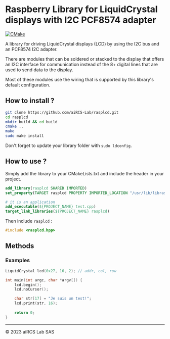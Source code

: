 # Raspberry Library for LiquidCrystal displays with I2C PCF8574 adapter

[![CMake](https://github.com/aiRCS-Lab/rasplcd/actions/workflows/cmake.yml/badge.svg)](https://github.com/aiRCS-Lab/rasplcd/actions/workflows/cmake.yml)

A library for driving LiquidCrystal displays (LCD) by using the I2C bus and an PCF8574 I2C adapter.

There are modules that can be soldered or stacked to the display that offers an I2C interface for communication instead of the 8+ digital lines that are used to send data to the display.

Most of these modules use the wiring that is supported by this library's default configuration. 

## How to install ?

```bash
git clone https://github.com/aiRCS-Lab/rasplcd.git
cd rasplcd
mkdir build && cd build
cmake ..
make
sudo make install
```

Don't forget to update your library folder with `sudo ldconfig`.

## How to use ?

Simply add the library to your CMakeLists.txt and include the header in your project.

```cmake
add_library(rasplcd SHARED IMPORTED)
set_property(TARGET rasplcd PROPERTY IMPORTED_LOCATION "/usr/lib/librasplcd.so")

# it is an application
add_executable(${PROJECT_NAME} test.cpp)
target_link_libraries(${PROJECT_NAME} rasplcd)
```

Then include `rasplcd` :

```cpp
#include <rasplcd.hpp>
```

## Methods

### Examples

```cpp
LiquidCrystal lcd(0x27, 16, 2); // addr, col, row

int main(int argc, char *argv[]) {
    lcd.begin();
    lcd.noCursor();

    char str[17] = "Je suis un test!";
    lcd.print(str, 16);
    
    return 0;
}
```

---
&copy; 2023 aiRCS Lab SAS
